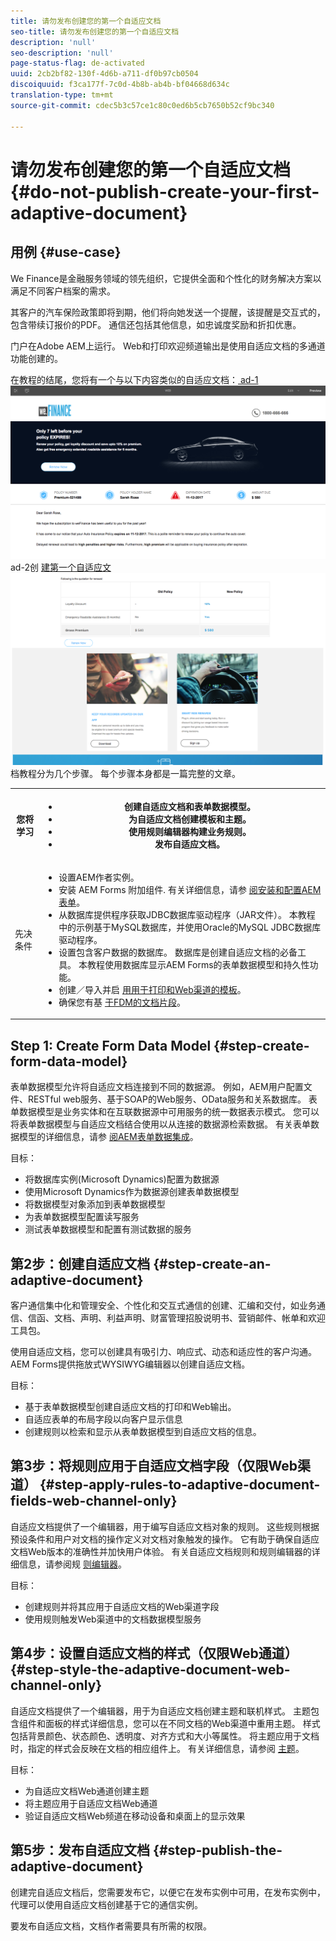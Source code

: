 ```yaml
---
title: 请勿发布创建您的第一个自适应文档
seo-title: 请勿发布创建您的第一个自适应文档
description: 'null'
seo-description: 'null'
page-status-flag: de-activated
uuid: 2cb2bf82-130f-4d6b-a711-df0b97cb0504
discoiquuid: f3ca177f-7c0d-4b8b-ab4b-bf04668d634c
translation-type: tm+mt
source-git-commit: cdec5b3c57ce1c80c0ed6b5cb7650b52cf9bc340

---
```



# 请勿发布创建您的第一个自适应文档 {#do-not-publish-create-your-first-adaptive-document}

## 用例 {#use-case}

We Finance是金融服务领域的领先组织，它提供全面和个性化的财务解决方案以满足不同客户档案的需求。

其客户的汽车保险政策即将到期，他们将向她发送一个提醒，该提醒是交互式的，包含带续订报价的PDF。 通信还包括其他信息，如忠诚度奖励和折扣优惠。

门户在Adobe AEM上运行。 Web和打印欢迎频道输出是使用自适应文档的多通道功能创建的。

在教程的结尾，您将有一个与以下内容类似的自适应文档：[ ad-1 ![](assets/ad-1.png)](https://blogs.adobe.com/contentcorner/files/2017/07/PAF_Mobile.pdf) ad-2创 [ 建第一个自适应文 ![](assets/ad-2.png)](https://blogs.adobe.com/contentcorner/files/2017/07/PAF_Desktop.pdf)档教程分为几个步骤。 每个步骤本身都是一篇完整的文章。

<table> 
 <tbody>
  <tr>
   <th>您将学习</th> 
   <th>
    <ul> 
     <li>创建自适应文档和表单数据模型。</li> 
     <li>为自适应文档创建模板和主题。</li> 
     <li>使用规则编辑器构建业务规则。<br /> </li> 
     <li>发布自适应文档。 <br /> </li> 
    </ul> </th> 
  </tr>
  <tr>
   <td>先决条件</td> 
   <td>
    <ul> 
     <li>设置AEM作者实例。 </li> 
     <li>安装 AEM Forms 附加组件. 有关详细信息，请参 <a href="/help/forms/using/installing-configuring-aem-forms-osgi.md" target="_blank">阅安装和配置AEM表单</a>。</li> 
     <li>从数据库提供程序获取JDBC数据库驱动程序（JAR文件）。 本教程中的示例基于MySQL数据库，并使用Oracle的MySQL JDBC数据库驱动程序。 </li> 
     <li>设置包含客户数据的数据库。 数据库是创建自适应文档的必备工具。 本教程使用数据库显示AEM Forms的表单数据模型和持久性功能。 </li> 
     <li>创建／导入并启 <a href="/help/forms/using/web-channel-print-channel.md">用用于打印和Web渠道的模板</a>。</li> 
     <li>确保您有基 <a href="/help/forms/using/document-fragments.md">于FDM的文档片段</a>。</li> 
    </ul> </td> 
  </tr>
 </tbody>
</table>

## Step 1: Create Form Data Model {#step-create-form-data-model}

表单数据模型允许将自适应文档连接到不同的数据源。 例如，AEM用户配置文件、RESTful web服务、基于SOAP的Web服务、OData服务和关系数据库。 表单数据模型是业务实体和在互联数据源中可用服务的统一数据表示模式。 您可以将表单数据模型与自适应文档结合使用以从连接的数据源检索数据。 有关表单数据模型的详细信息，请参 [阅AEM表单数据集成](/help/forms/using/data-integration.md)。

目标：

* 将数据库实例(Microsoft Dynamics)配置为数据源
* 使用Microsoft Dynamics作为数据源创建表单数据模型
* 将数据模型对象添加到表单数据模型
* 为表单数据模型配置读写服务
* 测试表单数据模型和配置有测试数据的服务

## 第2步：创建自适应文档 {#step-create-an-adaptive-document}

客户通信集中化和管理安全、个性化和交互式通信的创建、汇编和交付，如业务通信、信函、文档、声明、利益声明、财富管理招股说明书、营销邮件、帐单和欢迎工具包。

使用自适应文档，您可以创建具有吸引力、响应式、动态和适应性的客户沟通。 AEM Forms提供拖放式WYSIWYG编辑器以创建自适应文档。

<!--`For more information about adaptive documents, see [Introduction to authoring adaptive documents](/forms/using/introduction-ad-authoring.md).`-->

目标：

* 基于表单数据模型创建自适应文档的打印和Web输出。
* 自适应表单的布局字段以向客户显示信息
* 创建规则以检索和显示从表单数据模型到自适应文档的信息。

<!--![see-the-guide-sm](assets/see-the-guide-sm.png)-->

## 第3步：将规则应用于自适应文档字段（仅限Web渠道） {#step-apply-rules-to-adaptive-document-fields-web-channel-only}

自适应文档提供了一个编辑器，用于编写自适应文档对象的规则。 这些规则根据预设条件和用户对文档的操作定义对文档对象触发的操作。 它有助于确保自适应文档Web版本的准确性并加快用户体验。 有关自适应文档规则和规则编辑器的详细信息，请参阅规 [则编辑器](/help/forms/using/rule-editor.md)。

目标：

* 创建规则并将其应用于自适应文档的Web渠道字段
* 使用规则触发Web渠道中的文档数据模型服务

## 第4步：设置自适应文档的样式（仅限Web通道） {#step-style-the-adaptive-document-web-channel-only}

自适应文档提供了一个编辑器，用于为自适应文档创建主题和联机样式。 主题包含组件和面板的样式详细信息，您可以在不同文档的Web渠道中重用主题。 样式包括背景颜色、状态颜色、透明度、对齐方式和大小等属性。 将主题应用于文档时，指定的样式会反映在文档的相应组件上。 有关详细信息，请参阅 [主题](/help/forms/using/themes.md)。

目标：

* 为自适应文档Web通道创建主题
* 将主题应用于自适应文档Web通道
* 验证自适应文档Web频道在移动设备和桌面上的显示效果

## 第5步：发布自适应文档 {#step-publish-the-adaptive-document}

创建完自适应文档后，您需要发布它，以便它在发布实例中可用，在发布实例中，代理可以使用自适应文档创建基于它的通信实例。

要发布自适应文档，文档作者需要具有所需的权限。
